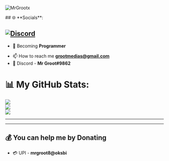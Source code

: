 <!-- # **_Abishek_** -->
<p align="left"> <img src="https://komarev.com/ghpvc/?username=MrGrootx&label=Profile%20views&color=0e75b6&style=flat" alt="MrGrootx" /> </p>
<!-- <p align="left"> <img src="https://komarev.com/ghpvc/?username=MrGrootx&label=Profile%20views&color=0e75b6&style=flat" alt="Abishek" /> </p> -->
<!-- 
<!--
[![Discord](https://img.shields.io/badge/Discord-%237289DA.svg?logo=discord&logoColor=white)](https://https://discord.gg/Nm5FSxK2gv)
## [![YouTube](https://img.shields.io/badge/YouTube-%23FF0000.svg?logo=YouTube&logoColor=white)](https://www.youtube.com/channel/UC5G5dJeO7-dEQ42FbFoItyA)
[![Instagram](https://img.shields.io/badge/Instagram-%23E4405F.svg?logo=Instagram&logoColor=white)](https://www.instagram.com/grootmedias3/) -->
## 🌐 **Socials**:

[![Discord](https://img.shields.io/badge/Discord-%237289DA.svg?logo=discord&logoColor=white)](htttps://discord.gg/https://https://discord.gg/Nm5FSxK2gv)
---
- 🔭 Becoming **Programmer**
<!-- 
 - 🌱 I’m currently learning **Python** -->

- 📫 How to reach me **grootmedias@gmail.com**
- 🤖 Discord - **Mr Groot#9862**

# 📊 **My GitHub Stats**:
![](https://github-readme-stats.vercel.app/api?username=MrGrootx&theme=dark&hide_border=false&include_all_commits=false&count_private=false)<br/>
![](https://github-readme-streak-stats.herokuapp.com/?user=MrGrootx&theme=dark&hide_border=false)<br/>
![](https://github-readme-stats.vercel.app/api/top-langs/?username=MrGrootx&theme=dark&hide_border=false&include_all_commits=false&count_private=false&layout=compact)

<!-- ## **LANGUAGES**

<!-- ![Lua](https://img.shields.io/badge/lua-%232C2D72.svg?style=for-the-badge&logo=lua&logoColor=white)
![HTML5](https://img.shields.io/badge/html5-%23E34F26.svg?style=for-the-badge&logo=html5&logoColor=white)
![CSS3](https://img.shields.io/badge/css3-%231572B6.svg?style=for-the-badge&logo=css3&logoColor=white)  -->
<!-- ## **DATABASE**

![MySQL](https://img.shields.io/badge/mysql-%2300f.svg?style=for-the-badge&logo=mysql&logoColor=white)
![MongoDB](https://img.shields.io/badge/MongoDB-%234ea94b.svg?style=for-the-badge&logo=mongodb&logoColor=white)

## **SKILLZ**
# 📊 **My GitHub Stats**:
![](https://github-readme-stats.vercel.app/api?username=MrGrootx&theme=dark&hide_border=false&include_all_commits=false&count_private=false)<br/>


![Adobe Photoshop](https://img.shields.io/badge/adobephotoshop-%2331A8FF.svg?style=for-the-badge&logo=adobephotoshop&logoColor=white)
<!-- ![Adobe Illustrator](https://img.shields.io/badge/adobeillustrator-%23FF6F00.svg?style=for-the-badge&logo=adobephotoshop&logoColor=white) -->
<!-- ![Illustrator](https://img.shields.io/badge/-Illustrator-05122A?style=flat&logo=adobe-illustrator)&nbsp;
![Photoshop](https://img.shields.io/badge/-Photoshop-05122A?style=flat&logo=adobe-photoshop)&nbsp;
--- -->

---

---

  ## 💰 **You can help me by Donating**
- 💳 UPI - **mrgroot8@oksbi**
<!-- - 💳 PhonePay - **abishek5557@ybl** -->


